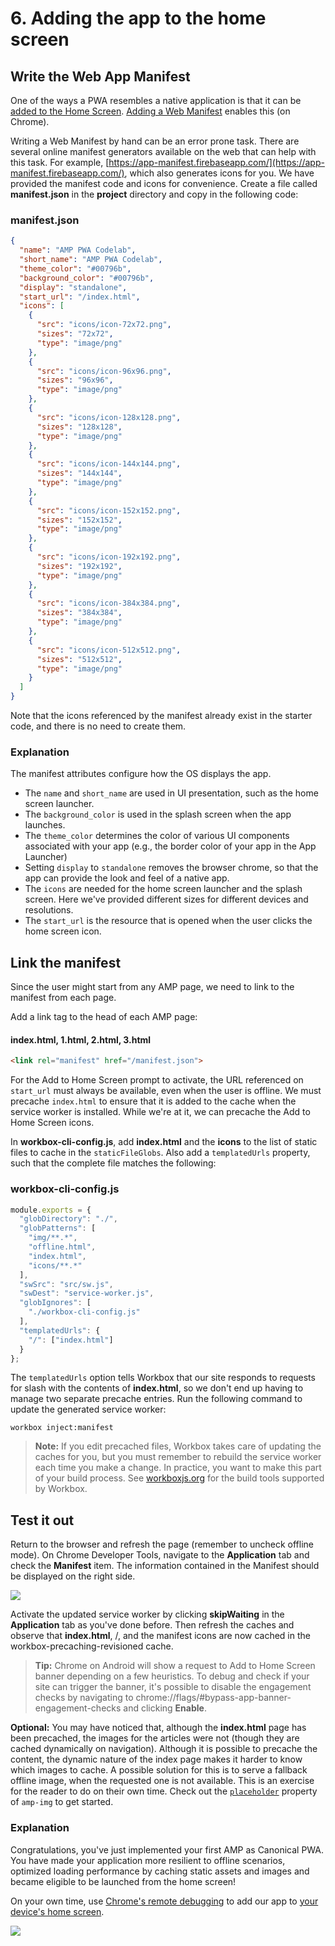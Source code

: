 # 6. Adding the app to the home screen

## Write the Web App Manifest

One of the ways a PWA resembles a native application is that it can be [added to the Home Screen](https://developer.chrome.com/multidevice/android/installtohomescreen). [Adding a Web Manifest](https://w3c.github.io/manifest/) enables this (on Chrome).

Writing a Web Manifest by hand can be an error prone task. There are several online manifest generators available on the web that can help with this task. For example, [https://app-manifest.firebaseapp.com/](https://app-manifest.firebaseapp.com/), which also generates icons for you. We have provided the manifest code and icons for convenience. Create a file called **manifest.json** in the **project** directory and copy in the following code:

### manifest.json
```json
{
  "name": "AMP PWA Codelab",
  "short_name": "AMP PWA Codelab",
  "theme_color": "#00796b",
  "background_color": "#00796b",
  "display": "standalone",
  "start_url": "/index.html",
  "icons": [
    {
      "src": "icons/icon-72x72.png",
      "sizes": "72x72",
      "type": "image/png"
    },
    {
      "src": "icons/icon-96x96.png",
      "sizes": "96x96",
      "type": "image/png"
    },
    {
      "src": "icons/icon-128x128.png",
      "sizes": "128x128",
      "type": "image/png"
    },
    {
      "src": "icons/icon-144x144.png",
      "sizes": "144x144",
      "type": "image/png"
    },
    {
      "src": "icons/icon-152x152.png",
      "sizes": "152x152",
      "type": "image/png"
    },
    {
      "src": "icons/icon-192x192.png",
      "sizes": "192x192",
      "type": "image/png"
    },
    {
      "src": "icons/icon-384x384.png",
      "sizes": "384x384",
      "type": "image/png"
    },
    {
      "src": "icons/icon-512x512.png",
      "sizes": "512x512",
      "type": "image/png"
    }
  ]
}
```

Note that the icons referenced by the manifest already exist in the starter code, and there is no need to create them.

### Explanation
The manifest attributes configure how the OS displays the app.

- The `name` and `short_name` are used in UI presentation, such as the home screen launcher.
- The `background_color` is used in the splash screen when the app launches.
- The `theme_color` determines the color of various UI components associated with your app (e.g., the border color of your app in the App Launcher)
- Setting `display` to `standalone` removes the browser chrome, so that the app can provide the look and feel of a native app.
- The `icons` are needed for the home screen launcher and the splash screen. Here we've provided different sizes for different devices and resolutions.
- The `start_url` is the resource that is opened when the user clicks the home screen icon.

## Link the manifest

Since the user might start from any AMP page, we need to link to the manifest from each page.

Add a link tag to the head of each AMP page:

#### index.html, 1.html, 2.html, 3.html
```html
<link rel="manifest" href="/manifest.json">
```

For the Add to Home Screen prompt to activate, the URL referenced on `start_url` must always be available, even when the user is offline. We must precache `index.html` to ensure that it is added to the cache when the service worker is installed. While we're at it, we can precache the Add to Home Screen icons.

In **workbox-cli-config.js**, add **index.html** and the **icons** to the list of static files to cache in the `staticFileGlobs`. Also add a `templatedUrls` property, such that the complete file matches the following:

### workbox-cli-config.js
```javascript
module.exports = {
  "globDirectory": "./",
  "globPatterns": [
    "img/**.*",
    "offline.html",
    "index.html",
    "icons/**.*"
  ],
  "swSrc": "src/sw.js",
  "swDest": "service-worker.js",
  "globIgnores": [
    "./workbox-cli-config.js"
  ],
  "templatedUrls": {
    "/": ["index.html"]
  }
};
```

The `templatedUrls` option tells Workbox that our site responds to requests for slash with the contents of **index.html**, so we don't end up having to manage two separate precache entries. Run the following command to update the generated service worker:
```
workbox inject:manifest
```

> **Note:** If you edit precached files, Workbox takes care of updating the caches for you, but you must remember to rebuild the service worker each time you make a change. In practice, you want to make this part of your build process. See [workboxjs.org](https://workboxjs.org/) for the build tools supported by Workbox.


## Test it out

Return to the browser and refresh the page (remember to uncheck offline mode). On Chrome Developer Tools, navigate to the **Application** tab and check the **Manifest** item. The information contained in the Manifest should be displayed on the right side.

![](https://codelabs.developers.google.com/codelabs/amp-pwa-workbox/img/10c314274cc26177.png)

Activate the updated service worker by clicking **skipWaiting** in the **Application** tab as you've done before. Then refresh the caches and observe that **index.html**, /, and the manifest icons are now cached in the workbox-precaching-revisioned cache.

> **Tip:** Chrome on Android will show a request to Add to Home Screen banner depending on a few heuristics. To debug and check if your site can trigger the banner, it's possible to disable the engagement checks by navigating to chrome://flags/#bypass-app-banner-engagement-checks and clicking **Enable**.

**Optional:** You may have noticed that, although the **index.html** page has been precached, the images for the articles were not (though they are cached dynamically on navigation). Although it is possible to precache the content, the dynamic nature of the index page makes it harder to know which images to cache. A possible solution for this is to serve a fallback offline image, when the requested one is not available. This is an exercise for the reader to do on their own time. Check out the [`placeholder`](https://www.ampproject.org/docs/guides/responsive/placeholders) property of `amp-img` to get started.

### Explanation
Congratulations, you've just implemented your first AMP as Canonical PWA. You have made your application more resilient to offline scenarios, optimized loading performance by caching static assets and images and became eligible to be launched from the home screen!

On your own time, use [Chrome's remote debugging](https://developers.google.com/web/tools/chrome-devtools/remote-debugging/) to add our app to [your device's home screen](https://developers.google.com/web/fundamentals/engage-and-retain/app-install-banners/).

![](https://codelabs.developers.google.com/codelabs/amp-pwa-workbox/img/fe61743658af4243.png)





